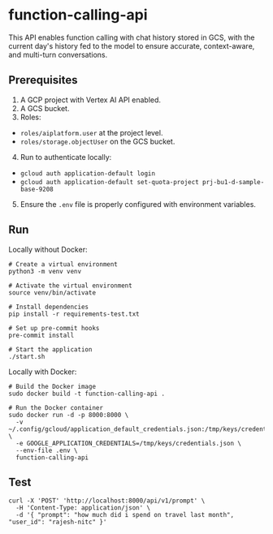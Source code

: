 # function-calling-api

This API enables function calling with chat history stored in GCS, with the current day's history fed to the model to ensure accurate, context-aware, and multi-turn conversations.

## Prerequisites

1. A GCP project with Vertex AI API enabled.
2. A GCS bucket.
3. Roles:

- `roles/aiplatform.user` at the project level.
- `roles/storage.objectUser` on the GCS bucket.

4. Run to authenticate locally:

- `gcloud auth application-default login`
- `gcloud auth application-default set-quota-project prj-bu1-d-sample-base-9208`

5. Ensure the `.env` file is properly configured with environment variables.

## Run

Locally without Docker:

```
# Create a virtual environment
python3 -m venv venv

# Activate the virtual environment
source venv/bin/activate

# Install dependencies
pip install -r requirements-test.txt

# Set up pre-commit hooks
pre-commit install

# Start the application
./start.sh

```

Locally with Docker:

```
# Build the Docker image
sudo docker build -t function-calling-api .

# Run the Docker container
sudo docker run -d -p 8000:8000 \
  -v ~/.config/gcloud/application_default_credentials.json:/tmp/keys/credentials.json \
  -e GOOGLE_APPLICATION_CREDENTIALS=/tmp/keys/credentials.json \
  --env-file .env \
  function-calling-api

```

## Test

```
curl -X 'POST' 'http://localhost:8000/api/v1/prompt' \
  -H 'Content-Type: application/json' \
  -d '{ "prompt": "how much did i spend on travel last month", "user_id": "rajesh-nitc" }'

```
